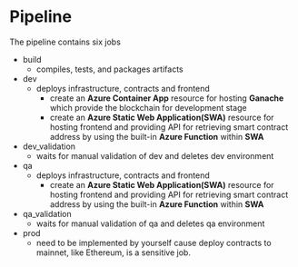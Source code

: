 # Pipeline
The pipeline contains six jobs
- build
    - compiles, tests, and packages artifacts
- dev
    - deploys infrastructure, contracts and frontend
        - create an **Azure Container App** resource for hosting **Ganache** which provide the blockchain for development stage
        - create an **Azure Static Web Application(SWA)** resource for hosting frontend and providing API for retrieving smart contract address by using the built-in **Azure Function** within **SWA**
- dev_validation
    - waits for manual validation of dev and deletes dev environment
- qa
    - deploys infrastructure, contracts and frontend
        - create an **Azure Static Web Application(SWA)** resource for hosting frontend and providing API for retrieving smart contract address by using the built-in **Azure Function** within **SWA**
- qa_validation
  - waits for manual validation of qa and deletes qa environment
- prod
  - need to be implemented by yourself cause deploy contracts to mainnet, like Ethereum, is a sensitive job.